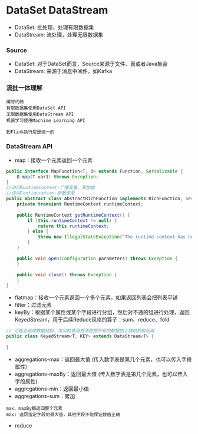 # DataSet DataStream

- DataSet: 批处理，处理有限数据集
- DataStream: 流处理，处理无限数据集

### Source

- DataSet: 对于DataSet而言，Source来源于文件、表或者Java集合
- DataStream: 来源于消息中间件，如Kafka

### 流批一体理解

```text
编写代码
有限数据集使用DataSet API
无限数据集使用DataStream API
机器学习使用Machine Learning API

到Flink执行层是统一的
```

### DataStream API
- map：接收一个元素返回一个元素
```java
public interface MapFunction<T, O> extends Function, Serializable {
    O map(T var1) throws Exception;
}
//访问RuntimeContext-广播变量、累加器
//访问Configuration-参数信息
public abstract class AbstractRichFunction implements RichFunction, Serializable {
    private transient RuntimeContext runtimeContext;
    
    public RuntimeContext getRuntimeContext() {
        if (this.runtimeContext != null) {
            return this.runtimeContext;
        } else {
            throw new IllegalStateException("The runtime context has not been initialized.");
        }
    }

    public void open(Configuration parameters) throws Exception {
    }

    public void close() throws Exception {
    }
}
```

- flatmap：接收一个元素返回一个多个元素，如果返回列表会把列表平铺
- filter：过滤元素
- keyBy：根据某个属性或某个字段进行分组，然后对不通的组进行处理，返回KeyedStream，用于后续Reduce风格的算子：sum、reduce、fold
```java
// 可能会造成数据倾斜，常见的使用方法是把所有的数据加上随机的前后缀
public class KeyedStream<T, KEY> extends DataStream<T> {
    
}
```
- aggregations-max：返回最大值 (传入数字表是第几个元素，也可以传入字段属性)
- aggregations-maxBy：返回最大值 (传入数字表是第几个元素，也可以传入字段属性)
- aggregations-min：返回最小值
- aggregations-sum：累加
```text
max、maxBy都返回整个元素
max: 返回指定字段的最大值，其他字段不能保证数值正确
```
- reduce
```text

```